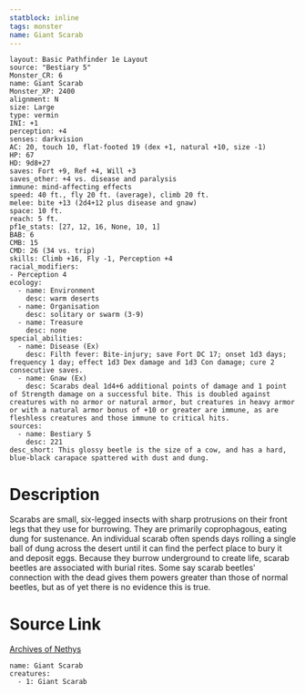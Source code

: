 ```yaml
---
statblock: inline
tags: monster
name: Giant Scarab
---
```

```statblock
layout: Basic Pathfinder 1e Layout
source: "Bestiary 5"
Monster_CR: 6
name: Giant Scarab
Monster_XP: 2400
alignment: N
size: Large
type: vermin
INI: +1
perception: +4
senses: darkvision
AC: 20, touch 10, flat-footed 19 (dex +1, natural +10, size -1)
HP: 67
HD: 9d8+27
saves: Fort +9, Ref +4, Will +3
saves_other: +4 vs. disease and paralysis
immune: mind-affecting effects
speed: 40 ft., fly 20 ft. (average), climb 20 ft.
melee: bite +13 (2d4+12 plus disease and gnaw)
space: 10 ft.
reach: 5 ft.
pf1e_stats: [27, 12, 16, None, 10, 1]
BAB: 6
CMB: 15
CMD: 26 (34 vs. trip)
skills: Climb +16, Fly -1, Perception +4
racial_modifiers:
- Perception 4
ecology:
  - name: Environment
    desc: warm deserts
  - name: Organisation
    desc: solitary or swarm (3-9)
  - name: Treasure
    desc: none
special_abilities:
  - name: Disease (Ex)
    desc: Filth fever: Bite-injury; save Fort DC 17; onset 1d3 days; frequency 1 day; effect 1d3 Dex damage and 1d3 Con damage; cure 2 consecutive saves.
  - name: Gnaw (Ex)
    desc: Scarabs deal 1d4+6 additional points of damage and 1 point of Strength damage on a successful bite. This is doubled against creatures with no armor or natural armor, but creatures in heavy armor or with a natural armor bonus of +10 or greater are immune, as are fleshless creatures and those immune to critical hits.
sources:
  - name: Bestiary 5
    desc: 221
desc_short: This glossy beetle is the size of a cow, and has a hard, blue-black carapace spattered with dust and dung.
```
# Description
Scarabs are small, six-legged insects with sharp protrusions on their front legs that they use for burrowing. They are primarily coprophagous, eating dung for sustenance. An individual scarab often spends days rolling a single ball of dung across the desert until it can find the perfect place to bury it and deposit eggs. Because they burrow underground to create life, scarab beetles are associated with burial rites. Some say scarab beetles’ connection with the dead gives them powers greater than those of normal beetles, but as of yet there is no evidence this is true.
# Source Link
[Archives of Nethys](https://aonprd.com/MonsterDisplay.aspx?ItemName=Giant%20Scarab)
```encounter-table
name: Giant Scarab
creatures:
  - 1: Giant Scarab
```
